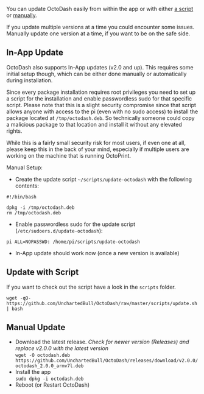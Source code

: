 You can update OctoDash easily from within the app or with either [a script](#update-with-script) or [manually](#manual-update).

If you update multiple versions at a time you could encounter some issues. Manually update one version at a time, if you want to be on the safe side.

## In-App Update
OctoDash also supports In-App updates (v2.0 and up). This requires some initial setup though, which can be either done manually or automatically during installation. 

Since every package installation requires root privileges you need to set up a script for the installation and enable passwordless sudo for that specific script. Please note that this is a slight security compromise since that script allows anyone with access to the pi (even with no sudo access) to install the package located at `/tmp/octodash.deb`. So technically someone could copy a malicious package to that location and install it without any elevated rights. 

While this is a fairly small security risk for most users, if even one at all, please keep this in the back of your mind, especially if multiple users are working on the machine that is running OctoPrint.

Manual Setup:

- Create the update script `~/scripts/update-octodash` with the following contents:
```
#!/bin/bash

dpkg -i /tmp/octodash.deb
rm /tmp/octodash.deb
```

- Enable passwordless sudo for the update script (`/etc/sudoers.d/update-octodash`):
```
pi ALL=NOPASSWD: /home/pi/scripts/update-octodash
```
- In-App update should work now (once a new version is available)

##  Update with Script
If you want to check out the script have a look in the `scripts` folder.

```
wget -qO- https://github.com/UnchartedBull/OctoDash/raw/master/scripts/update.sh | bash
```

## Manual Update
- Download the latest release. *Check for newer version (Releases) and replace v2.0.0 with the latest version*  
`wget -O octodash.deb https://github.com/UnchartedBull/OctoDash/releases/download/v2.0.0/octodash_2.0.0_armv7l.deb`
- Install the app  
`sudo dpkg -i octodash.deb`
- Reboot (or Restart OctoDash)